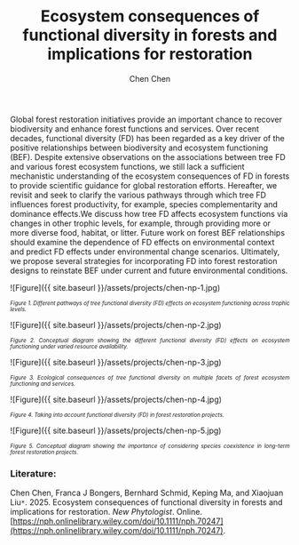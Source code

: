 ﻿---
layout: post
title:  "Ecosystem consequences of functional diversity in forests and implications for restoration"
author: Chen Chen
categories: [ Paper ]
image: assets/projects/chen-np-0.png
tags: featured
---
Global forest restoration initiatives provide an important chance to recover biodiversity and enhance forest functions and services. Over recent decades, functional diversity (FD) has been regarded as a key driver of the positive relationships between biodiversity and ecosystem functioning (BEF). Despite extensive observations on the associations between tree FD and various forest ecosystem functions, we still lack a sufficient mechanistic understanding of the ecosystem consequences of FD in forests to provide scientific guidance for global restoration efforts. Hereafter, we revisit and seek to clarify the various pathways through which tree FD influences forest productivity, for example, species complementarity and dominance effects.We discuss how tree FD affects ecosystem functions via changes in other trophic levels, for example, through providing more or more diverse food, habitat, or litter. Future work on forest BEF relationships should examine the dependence of FD effects on environmental context and predict FD effects under environmental change scenarios. Ultimately, we propose several strategies for incorporating FD into forest restoration designs to reinstate BEF under current and future environmental conditions.

![Figure]({{ site.baseurl }}/assets/projects/chen-np-1.jpg)
<p style='text-align: justify;' ><span style="font-style: italic; font-size:70%">Figure 1. Different pathways of tree functional diversity (FD) effects on ecosystem functioning across trophic levels.
</span></p>


![Figure]({{ site.baseurl }}/assets/projects/chen-np-2.jpg)
<p style='text-align: justify;' ><span style="font-style: italic; font-size:70%">Figure 2. Conceptual diagram showing the different functional diversity (FD) effects on ecosystem functioning under varied resource availability. 
</span></p>


![Figure]({{ site.baseurl }}/assets/projects/chen-np-3.jpg)
<p style='text-align: justify;' ><span style="font-style: italic; font-size:70%">Figure 3. Ecological consequences of tree functional diversity on multiple facets of forest ecosystem functioning and services.
</span></p>


![Figure]({{ site.baseurl }}/assets/projects/chen-np-4.jpg)
<p style='text-align: justify;' ><span style="font-style: italic; font-size:70%">Figure 4. Taking into account functional diversity (FD) in forest restoration projects.
</span></p>


![Figure]({{ site.baseurl }}/assets/projects/chen-np-5.jpg)
<p style='text-align: justify;' ><span style="font-style: italic; font-size:70%">Figure 5. Conceptual diagram showing the importance of considering species coexistence in long-term forest restoration projects.
</span></p>

### Literature:
Chen Chen, Franca J Bongers, Bernhard Schmid, Keping Ma, and Xiaojuan Liu<code>&ast;</code>. 2025. Ecosystem consequences of functional diversity in forests and implications for restoration. *New Phytologist*. Online. [https://nph.onlinelibrary.wiley.com/doi/10.1111/nph.70247](https://nph.onlinelibrary.wiley.com/doi/10.1111/nph.70247). 
